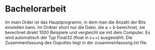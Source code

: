 # Bachelorarbeit
Im main Order ist das Hauptprogramm, in dem man die Anzahl der Bits einstellen kann. Im Ordner short nur die Datei, die a + b berechnet, sie berechnet direkt 1000 Beispiele und vergleicht sie mit dem Computer. Es wird automatisch der Typ Float32 (float in c++) ausgewählt. Die Zusammenfassung des Ouputtes liegt in der zusammenfassung.txt file.

